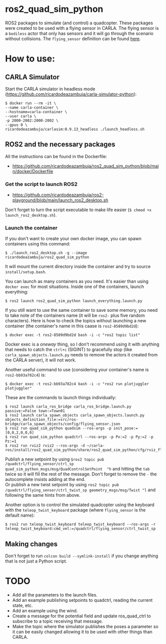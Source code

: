 # ros2_quad_sim_python
ROS2 packages to simulate (and control) a quadcopter. These packages were created to be used with a flying sensor in CARLA. The flying sensor is a `bodiless` actor that only has sensors and it will go through the scenario without collisions. The `flying_sensor` definition can be found [here](https://github.com/ricardodeazambuja/carla-ros/blob/master/carla_spawn_objects/config/flying_sensor.json).


# How to use:

## CARLA Simulator
Start the CARLA simulator in headless mode (https://github.com/ricardodeazambuja/carla-simulator-python):
```
$ docker run --rm -it \
--name carla-container \
--hostname=carla-container \
--user carla \
-p 2000-2002:2000-2002 \
--gpus 0 \
ricardodeazambuja/carlasim:0.9.13_headless ./launch_headless.sh
```

## ROS2 and the necessary packages
All the instructions can be found in the Dockerfile: 
* https://github.com/ricardodeazambuja/ros2_quad_sim_python/blob/main/docker/Dockerfile


### Get the script to launch ROS2
* https://github.com/ricardodeazambuja/ros2-playground/blob/main/launch_ros2_desktop.sh

Don't forget to turn the script executable to make life easier (`$ chmod +x launch_ros2_desktop.sh`).

### Launch the container
If you don't want to create your own docker image, you can spawn containers using this command:
```
$ ./launch_ros2_desktop.sh -g --image ricardodeazambuja/ros2_quad_sim_python
```
It will mount the current directory inside the container and try to source `install/setup.bash`. 

You can launch as many containers as you need. It's easier than using `docker exec` for most situations. Inside one of the containers, launch everything:

```
$ ros2 launch ros2_quad_sim_python launch_everything.launch.py
```

If you still want to use the same container to save some memory, you need to take note of the containers name (it will be `ros2-` plus five random characters). Here is how to check the topics without launching a new container (the container's name in this caase is `ros2-8589d9bd2d`):
```
$ docker exec -t ros2-8589d9bd2d bash -i -c "ros2 topic list"
```
Docker exec is a *oneway* thing, so I don't recommend using it with anything that needs to catch the `ctrl+c` (SIGINT) to gracefully stop (like `carla_spawn_objects.launch.py` needs to remove the actors it created from the CARLA server), it will not work.

Another useful command to use (considering your container's name is `ros2-bb93a782c4`) is:
```
$ docker exec -t ros2-bb93a782c4 bash -i -c "ros2 run plotjuggler plotjuggler"
```


These are the commands to launch things individually:
```
$ ros2 launch carla_ros_bridge carla_ros_bridge.launch.py passive:=False town:=Town01
$ ros2 launch carla_spawn_objects carla_spawn_objects.launch.py objects_definition_file:=src/ros-bridge/carla_spawn_objects/config/flying_sensor.json
$ ros2 run quad_sim_python quadsim --ros-args -p init_pose:=[0,0,2,0,0,0]
$ ros2 run quad_sim_python quadctrl --ros-args -p Px:=2 -p Py:=2 -p Pz:=1
$ ros2 run rviz2 rviz2 --ros-args -d ~/carla-ros/install/ros2_quad_sim_python/share/ros2_quad_sim_python/cfg/rviz_flying_sensor.rviz
```

Publish a new setpoint by using `$ros2 topic pub /quadctrl/flying_sensor/ctrl_sp quad_sim_python_msgs/msg/QuadControlSetPoint  "h` and hitting the `tab` twice so it will fill the rest of the message. Don't forget to remove the `-` the autocomplete insists adding at the end.   
Or publish a new twist setpoint by using `ros2 topic pub /quadctrl/flying_sensor/ctrl_twist_sp geometry_msgs/msg/Twist "l` and following the same hints from above.

Another option is to control the simulated quadcopter using the keyboard with the `teleop_twist_keyboard` package (where `flying_sensor` is the default name):
```
$ ros2 run teleop_twist_keyboard teleop_twist_keyboard --ros-args -r teleop_twist_keyboard:cmd_vel:=/quadctrl/flying_sensor/ctrl_twist_sp
```


## Making changes
Don't forget to run `colcon build --symlink-install` if you change anything that is not just a Python script.

# TODO
* Add all the parameters to the launch files.
* Add an example publishing setpoints to quadctrl, reading the current state, etc.
* Add an example using the wind.
* Create a message for the potential field and update ros_quad_ctrl to subscribe to a topic receiving that message.
* Make the topic where the simulator publishes the poses a parameter so it can be easily changed allowing it to be used with other things than CARLA.
